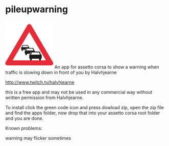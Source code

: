 # pileupwarning

<img src="https://github.com/Halvhjearne/pileupwarning/blob/master/apps/lua/pileupwarning/pileup.png" title="tempscreenshot" width="150">
An app for assetto corsa to show a warning when traffic is slowing down in front of you by Halvhjearne

http://www.twitch.tv/halvhjearne

this is a free app and may not be used in any commercial way without written permission from Halvhjearne.

To install click the green code icon and press dowload zip, open the zip file and find the apps folder, now drop that into your assetto corsa root folder and you are done.

Known problems: 

warning may flicker sometimes
